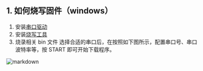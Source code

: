 ## 1. 如何烧写固件（windows）
1. 安装[串口驱动](http://www.usb-drivers.org/ft232r-usb-uart-driver.html)
2. 安装[烧写工具](http://espressif.com/en/support/download/other-tools)
3. 烧录相关 bin 文件
选择合适的串口后，在按照如下图所示，配置串口号、串口波特率等，按 START 即可开始下载程序。

![markdown](./readme_image/download.png "config")

